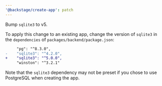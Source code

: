 ```yaml
---
'@backstage/create-app': patch
---
```


Bump `sqlite3` to v5.

To apply this change to an existing app, change the version of `sqlite3` in the `dependencies` of `packages/backend/package.json`:

```diff
     "pg": "^8.3.0",
-    "sqlite3": "^4.2.0",
+    "sqlite3": "^5.0.0",
     "winston": "^3.2.1"
```

Note that the `sqlite3` dependency may not be preset if you chose to use PostgreSQL when creating the app.

